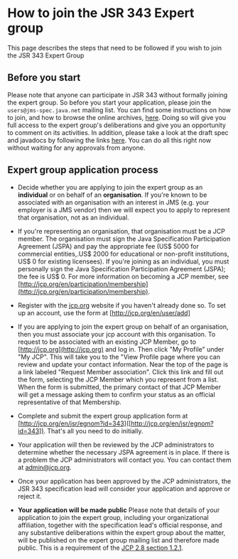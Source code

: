 # How to join the JSR 343 Expert group

This page describes the steps that need to be followed if you wish to join the JSR 343 Expert Group

## Before you start

Please note that anyone can participate in JSR 343 without formally joining the expert group. So before you start your application, please join the `users@jms-spec.java.net` mailing list. You can find some instructions on how to join, and how to browse the online archives, [here](/jms-spec/#jms-community-mailing-lists).  Doing so will give you full access to the expert group's deliberations and give you an opportunity to comment on its activities. In addition, please take a look at the draft spec and javadocs by following the links [here](http://java.net/projects/jms-spec/pages/Home#Latest_draft_specification_and_javadocs). You can do all this right now without waiting for any approvals from anyone. 

## Expert group application process

* Decide whether you are applying to join the expert group as an **individual** or on behalf of an **organisation**. If you're known to be associated with an organisation with an interest in JMS (e.g. your employer is a JMS vendor) then we will expect you to apply to represent that organisation, not as an individual. 

* If you're representing an organisation, that organisation must be a JCP member. The organisation must sign the Java Specification Participation Agreement (JSPA) and pay the appropriate fee (US$ 5000 for commercial entities,.US$ 2000 for educational or non-profit institutions, US$ 0 for existing licensees). If you're joining as an individual, you must personally sign the Java Specification Participation Agreement (JSPA); the fee is US$ 0.  For more information on becoming a JCP member, see [http://jcp.org/en/participation/membership](http://jcp.org/en/participation/membership).

* Register with the  [jcp.org](http://jcp.org) website if you haven't already done so. To set up an account, use the form at [http://jcp.org/en/user/add]

* If you are applying to join the expert group on behalf of an organisation, then you must associate your jcp account with this organisation. To request to be associated with an existing JCP Member, go to [http://jcp.org](http://jcp.org) and log in. Then click "My Profile" under "My JCP". This will take you to the "View Profile page where you can review and update your contact information. Near the top of the page is a link labeled "Request Member association". Click this link and fill out the form, selecting the JCP Member which you represent from a list. When the form is submitted, the primary contact of that JCP Member will get a message asking them to confirm your status as an official representative of that Membership.

* Complete and submit the expert group application form at [http://jcp.org/en/jsr/egnom?id=343]([http://jcp.org/en/jsr/egnom?id=343]). That's all you need to do initially.

* Your application will then be reviewed by the JCP administrators to determine whether the necessary JSPA agreement is in place. If there is a problem the JCP administrators will contact you. You can contact them at [admin@jcp.org](mailto:admin@jcp.org).

* Once your application has been approved by the JCP administrators, the JSR 343 specification lead will consider your application and approve or reject it. 

* **Your application will be made public** Please note that details of your application to join the expert group, including your organizational affiliation, together with the specification lead's official response, and any substantive deliberations within the expert group about the matter, will be published on the expert group mailing list and therefore made public. This is a requirement of the  [JCP 2.8 section 1.2.1](http://jcp.org/en/procedures/jcp2#1.2). 

